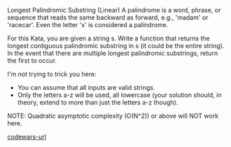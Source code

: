 Longest Palindromic Substring (Linear)
A palindrome is a word, phrase, or sequence that reads the same backward as forward, e.g., 'madam' or 'racecar'. Even the letter 'x' is considered a palindrome.

For this Kata, you are given a string s. Write a function that returns the longest contiguous palindromic substring in s (it could be the entire string). In the event that there are multiple longest palindromic substrings, return the first to occur.

I'm not trying to trick you here:

- You can assume that all inputs are valid strings.
- Only the letters a-z will be used, all lowercase (your solution should, in theory, extend to more than just the letters a-z though).

NOTE: Quadratic asymptotic complexity (O(N^2)) or above will NOT work here.

[codewars-url](https://www.codewars.com/kata/5dcde0b9fcb0d100349cb5c0/train/go)